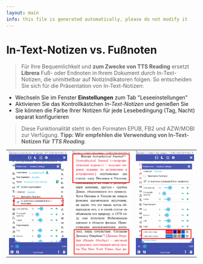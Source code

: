```yaml
---
layout: main
info: this file is generated automatically, please do not modify it
---
```


# In-Text-Notizen vs. Fußnoten
> Für Ihre Bequemlichkeit und **zum Zwecke von TTS Reading** ersetzt **Librera** Fuß- oder Endnoten in Ihrem Dokument durch In-Text-Notizen, die unmittelbar auf Notizindikatoren folgen.
So entscheiden Sie sich für die Präsentation von In-Text-Notizen:
* Wechseln Sie im Fenster **Einstellungen** zum Tab &quot;Leseeinstellungen&quot;
* Aktivieren Sie das Kontrollkästchen _In-Text-Notizen_ und genießen Sie
* Sie können die Farbe Ihrer Notizen für jede Lesebedingung (Tag, Nacht) separat konfigurieren
> Diese Funktionalität steht in den Formaten EPUB, FB2 und AZW/MOBI zur Verfügung.
**Tipp: Wir empfehlen die Verwendung von In-Text-Notizen für _TTS Reading_**.

||||
|-|-|-|
|![](1.png)|![](2.png)|![](3.png)|
